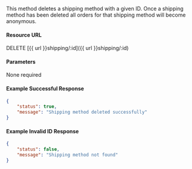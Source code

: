 <!--
@title Delete shipping method by ID
@author Moltin Ltd
@description Deletes a shipping method with a given ID

@sidebar 1
@family Shipping
@rate No
@auth Yes
@format JSON
@http DELETE
@version beta
-->

This method deletes a shipping method with a given ID. Once a shipping method has been deleted all orders for that shipping method will become anonymous.

#### Resource URL
DELETE [{{ url }}shipping/:id]({{ url }}shipping/:id)


#### Parameters
None required

<!--code-->
#### Example Successful Response
``` json
{
    "status": true,
    "message": "Shipping method deleted successfully"
}
```


#### Example Invalid ID Response
``` json
{
    "status": false,
    "message": "Shipping method not found"
}
```
<!--/code-->